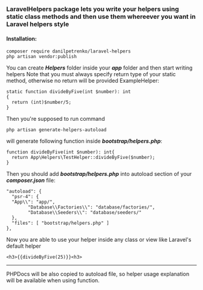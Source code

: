 ### LaravelHelpers package lets you write your helpers using static class methods and then use them whereever you want in Laravel helpers style

#### Installation:

    composer require danilpetrenko/laravel-helpers
    php artisan vendor:publish
You can create ***Helpers*** folder inside your ***app*** folder and then start writing helpers
Note that you must always specify return type of your static method, otherwise no return will be provided
ExampleHelper:

    static function divideByFive(int $number): int  
	{  
	  return (int)$number/5;  
	}
Then you're supposed to run command

    php artisan generate-helpers-autoload

will generate following function inside ***bootstrap/helpers.php***:

    function divideByFive(int $number): int{  
      return App\Helpers\TestHelper::divideByFive($number);  
    }
Then you should add ***bootstrap/helpers.php*** into autoload section of your ***composer.json*** file:

    "autoload": {  
      "psr-4": {  
      "App\\": "app/",  
            "Database\\Factories\\": "database/factories/",  
            "Database\\Seeders\\": "database/seeders/"  
      },  
      "files": [ "bootstrap/helpers.php" ]  
    },
Now you are able to use your helper inside any class or view like Laravel's default helper

    <h3>{{divideByFive(25)}}<h3>
---
PHPDocs will be also copied to autoload file, so helper usage explanation will be available when using function.
